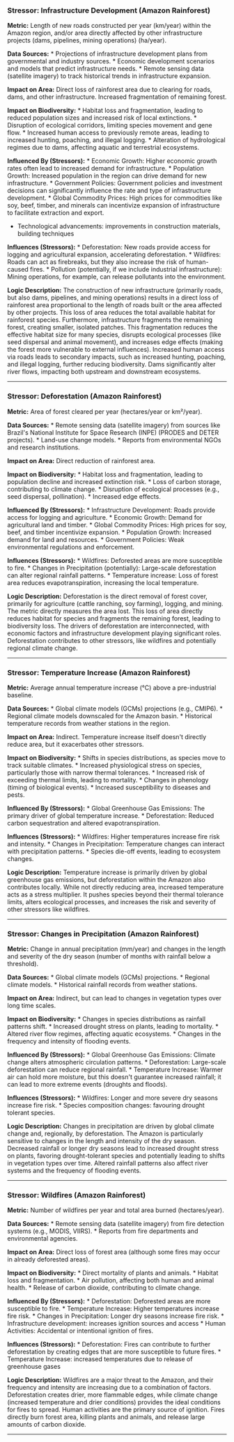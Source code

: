 ### Stressor: Infrastructure Development (Amazon Rainforest)

**Metric:** Length of new roads constructed per year (km/year) within the Amazon region, and/or area directly affected by other infrastructure projects (dams, pipelines, mining operations) (ha/year).

**Data Sources:**
    *   Projections of infrastructure development plans from governmental and industry sources.
    *   Economic development scenarios and models that predict infrastructure needs.
    *   Remote sensing data (satellite imagery) to track historical trends in infrastructure expansion.

**Impact on Area:** Direct loss of rainforest area due to clearing for roads, dams, and other infrastructure. Increased fragmentation of remaining forest.

**Impact on Biodiversity:**
    *   Habitat loss and fragmentation, leading to reduced population sizes and increased risk of local extinctions.
    *   Disruption of ecological corridors, limiting species movement and gene flow.
    *   Increased human access to previously remote areas, leading to increased hunting, poaching, and illegal logging.
    *   Alteration of hydrological regimes due to dams, affecting aquatic and terrestrial ecosystems.

**Influenced By (Stressors):**
    *   Economic Growth: Higher economic growth rates often lead to increased demand for infrastructure.
    *   Population Growth: Increased population in the region can drive demand for new infrastructure.
    *   Government Policies: Government policies and investment decisions can significantly influence the rate and type of infrastructure development.
    *   Global Commodity Prices: High prices for commodities like soy, beef, timber, and minerals can incentivize expansion of infrastructure to facilitate extraction and export.
   *   Technological advancements: improvements in construction materials, building techniques

**Influences (Stressors):**
    *   Deforestation: New roads provide access for logging and agricultural expansion, accelerating deforestation.
    *   Wildfires: Roads can act as firebreaks, but they also increase the risk of human-caused fires.
    *   Pollution (potentially, if we include industrial infrastructure): Mining operations, for example, can release pollutants into the environment.

**Logic Description:**
The construction of new infrastructure (primarily roads, but also dams, pipelines, and mining operations) results in a direct loss of rainforest area proportional to the length of roads built or the area affected by other projects. This loss of area reduces the total available habitat for rainforest species. Furthermore, infrastructure fragments the remaining forest, creating smaller, isolated patches.  This fragmentation reduces the effective habitat size for many species, disrupts ecological processes (like seed dispersal and animal movement), and increases edge effects (making the forest more vulnerable to external influences). Increased human access via roads leads to secondary impacts, such as increased hunting, poaching, and illegal logging, further reducing biodiversity. Dams significantly alter river flows, impacting both upstream and downstream ecosystems.

---

### Stressor: Deforestation (Amazon Rainforest)

**Metric:** Area of forest cleared per year (hectares/year or km²/year).

**Data Sources:**
    *   Remote sensing data (satellite imagery) from sources like Brazil's National Institute for Space Research (INPE) (PRODES and DETER projects).
    *   Land-use change models.
    *   Reports from environmental NGOs and research institutions.

**Impact on Area:** Direct reduction of rainforest area.

**Impact on Biodiversity:**
    *   Habitat loss and fragmentation, leading to population decline and increased extinction risk.
    *   Loss of carbon storage, contributing to climate change.
    *   Disruption of ecological processes (e.g., seed dispersal, pollination).
    *   Increased edge effects.

**Influenced By (Stressors):**
    *   Infrastructure Development: Roads provide access for logging and agriculture.
    *   Economic Growth: Demand for agricultural land and timber.
    *   Global Commodity Prices: High prices for soy, beef, and timber incentivize expansion.
    *   Population Growth: Increased demand for land and resources.
    *   Government Policies: Weak environmental regulations and enforcement.

**Influences (Stressors):**
    *   Wildfires: Deforested areas are more susceptible to fire.
    *   Changes in Precipitation (potentially): Large-scale deforestation can alter regional rainfall patterns.
    *   Temperature increase: Loss of forest area reduces evapotranspiration, increasing the local temperature.

**Logic Description:**
Deforestation is the direct removal of forest cover, primarily for agriculture (cattle ranching, soy farming), logging, and mining. The metric directly measures the area lost. This loss of area directly reduces habitat for species and fragments the remaining forest, leading to biodiversity loss.  The drivers of deforestation are interconnected, with economic factors and infrastructure development playing significant roles.  Deforestation contributes to other stressors, like wildfires and potentially regional climate change.

---

### Stressor: Temperature Increase (Amazon Rainforest)

**Metric:** Average annual temperature increase (°C) above a pre-industrial baseline.

**Data Sources:**
    *   Global climate models (GCMs) projections (e.g., CMIP6).
    *   Regional climate models downscaled for the Amazon basin.
    *   Historical temperature records from weather stations in the region.

**Impact on Area:** Indirect.  Temperature increase itself doesn't directly reduce area, but it exacerbates other stressors.

**Impact on Biodiversity:**
    *   Shifts in species distributions, as species move to track suitable climates.
    *   Increased physiological stress on species, particularly those with narrow thermal tolerances.
    *   Increased risk of exceeding thermal limits, leading to mortality.
    *   Changes in phenology (timing of biological events).
    *   Increased susceptibility to diseases and pests.

**Influenced By (Stressors):**
    *   Global Greenhouse Gas Emissions: The primary driver of global temperature increase.
    *   Deforestation: Reduced carbon sequestration and altered evapotranspiration.

**Influences (Stressors):**
    *   Wildfires: Higher temperatures increase fire risk and intensity.
    *   Changes in Precipitation: Temperature changes can interact with precipitation patterns.
    *   Species die-off events, leading to ecosystem changes.

**Logic Description:**
Temperature increase is primarily driven by global greenhouse gas emissions, but deforestation within the Amazon also contributes locally.  While not directly reducing area, increased temperature acts as a stress multiplier. It pushes species beyond their thermal tolerance limits, alters ecological processes, and increases the risk and severity of other stressors like wildfires.

---

### Stressor: Changes in Precipitation (Amazon Rainforest)

**Metric:** Change in annual precipitation (mm/year) and changes in the length and severity of the dry season (number of months with rainfall below a threshold).

**Data Sources:**
    *   Global climate models (GCMs) projections.
    *   Regional climate models.
    *   Historical rainfall records from weather stations.

**Impact on Area:** Indirect, but can lead to changes in vegetation types over long time scales.

**Impact on Biodiversity:**
    *   Changes in species distributions as rainfall patterns shift.
    *   Increased drought stress on plants, leading to mortality.
    *   Altered river flow regimes, affecting aquatic ecosystems.
    *   Changes in the frequency and intensity of flooding events.

**Influenced By (Stressors):**
    *   Global Greenhouse Gas Emissions: Climate change alters atmospheric circulation patterns.
    *   Deforestation: Large-scale deforestation can reduce regional rainfall.
    *   Temperature Increase: Warmer air can hold more moisture, but this doesn't guarantee increased rainfall; it can lead to more extreme events (droughts and floods).

**Influences (Stressors):**
    *   Wildfires: Longer and more severe dry seasons increase fire risk.
    *   Species composition changes: favouring drought tolerant species.

**Logic Description:**
Changes in precipitation are driven by global climate change and, regionally, by deforestation. The Amazon is particularly sensitive to changes in the length and intensity of the dry season.  Decreased rainfall or longer dry seasons lead to increased drought stress on plants, favoring drought-tolerant species and potentially leading to shifts in vegetation types over time.  Altered rainfall patterns also affect river systems and the frequency of flooding events.

---

### Stressor: Wildfires (Amazon Rainforest)

**Metric:** Number of wildfires per year and total area burned (hectares/year).

**Data Sources:**
    *   Remote sensing data (satellite imagery) from fire detection systems (e.g., MODIS, VIIRS).
    *   Reports from fire departments and environmental agencies.

**Impact on Area:** Direct loss of forest area (although some fires may occur in already deforested areas).

**Impact on Biodiversity:**
    *   Direct mortality of plants and animals.
    *   Habitat loss and fragmentation.
    *   Air pollution, affecting both human and animal health.
    *   Release of carbon dioxide, contributing to climate change.

**Influenced By (Stressors):**
    *   Deforestation: Deforested areas are more susceptible to fire.
    *   Temperature Increase: Higher temperatures increase fire risk.
    *   Changes in Precipitation: Longer dry seasons increase fire risk.
    *   Infrastructure development: increases ignition sources and access
    *   Human Activities: Accidental or intentional ignition of fires.

**Influences (Stressors):**
    *   Deforestation: Fires can contribute to further deforestation by creating edges that are more susceptible to future fires.
    *   Temperature Increase: increased temperatures due to release of greenhouse gases

**Logic Description:**
Wildfires are a major threat to the Amazon, and their frequency and intensity are increasing due to a combination of factors. Deforestation creates drier, more flammable edges, while climate change (increased temperature and drier conditions) provides the ideal conditions for fires to spread. Human activities are the primary source of ignition. Fires directly burn forest area, killing plants and animals, and release large amounts of carbon dioxide.

---